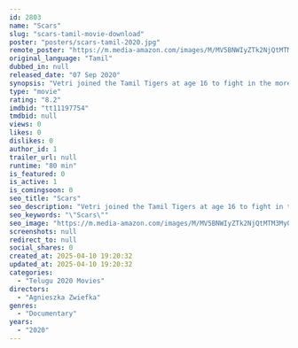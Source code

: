 ```yaml
---
id: 2803
name: "Scars"
slug: "scars-tamil-movie-download"
poster: "posters/scars-tamil-2020.jpg"
remote_poster: "https://m.media-amazon.com/images/M/MV5BNWIyZTk2NjQtMTM3My00YTI0LTk5OGItNWNhYmFiY2VmMjg2XkEyXkFqcGdeQXVyNTcwMzU1MjY@._V1_SX300.jpg"
original_language: "Tamil"
dubbed_in: null
released_date: "07 Sep 2020"
synopsis: "Vetri joined the Tamil Tigers at age 16 to fight in the more than 25-year-long civil war in Sri Lanka. Although the war ended in 2009, the scars have not yet healed."
type: "movie"
rating: "8.2"
imdbid: "tt11197754"
tmdbid: null
views: 0
likes: 0
dislikes: 0
author_id: 1
trailer_url: null
runtime: "80 min"
is_featured: 0
is_active: 1
is_comingsoon: 0
seo_title: "Scars"
seo_description: "Vetri joined the Tamil Tigers at age 16 to fight in the more than 25-year-long civil war in Sri Lanka. Although the war ended in 2009, the scars have not yet healed."
seo_keywords: "\"Scars\""
seo_image: "https://m.media-amazon.com/images/M/MV5BNWIyZTk2NjQtMTM3My00YTI0LTk5OGItNWNhYmFiY2VmMjg2XkEyXkFqcGdeQXVyNTcwMzU1MjY@._V1_SX300.jpg"
screenshots: null
redirect_to: null
social_shares: 0
created_at: 2025-04-10 19:20:32
updated_at: 2025-04-10 19:20:32
categories:
  - "Telugu 2020 Movies"
directors:
  - "Agnieszka Zwiefka"
genres:
  - "Documentary"
years:
  - "2020"
---
```

